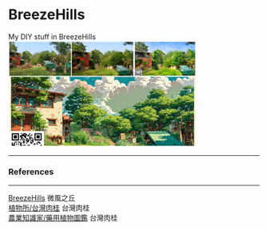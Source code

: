 # BreezeHills
My DIY stuff in BreezeHills 
<br>
<img src="pic/BreezeHills0328_2025.png" width=75%> <br>

---
### References
---
[BreezeHills](https://github.com/jmysu/BreezeHills/blob/main/pic/GMAP_%E5%BE%AE%E9%A2%A8%E4%B9%8B%E4%B8%98.jpg) 微風之丘 <br>
[植物所/台灣肉桂](http://kplant.biodiv.tw/%E5%8F%B0%E7%81%A3%E8%82%89%E6%A1%82/%E5%8F%B0%E7%81%A3%E8%82%89%E6%A1%82.htm) 台灣肉桂 <br>
[農業知識家/藥用植物圖鑑](https://kmweb.moa.gov.tw/subject/subject.php?id=37202) 台灣肉桂 <br>
